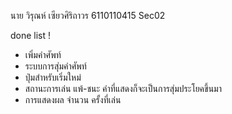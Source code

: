 นาย วิรุณห์ เซียวศิริถาวร 6110110415 Sec02

done list !

- เพิ่มคำศัพท์
- ระบบการสุ่มคำศัพท์
- ปุ่มสำหรับเริ่มใหม่
- สถานะการเล่น แพ้-ชนะ คำที่แสดงก็จะเป็นการสุ่มประโยคขึ้นมา
- การแสดงผล จำนวน ครั้งที่เล่น 
